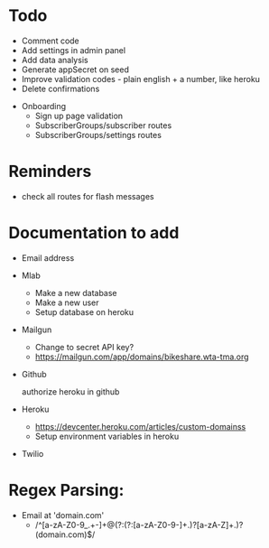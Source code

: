 
#  Todo

* Comment code
* Add settings in admin panel
* Add data analysis
* Generate appSecret on seed
* Improve validation codes - plain english + a number, like heroku
* Delete confirmations

- Onboarding
	- Sign up page validation
	- SubscriberGroups/subscriber routes
	- SubscriberGroups/settings routes



# Reminders

- check all routes for flash messages



# Documentation to add

- Email address

- Mlab
	- Make a new database
	- Make a new user
	- Setup database on heroku

- Mailgun
	- Change to secret API key?
	- https://mailgun.com/app/domains/bikeshare.wta-tma.org

- Github

	authorize heroku in github

- Heroku
	- https://devcenter.heroku.com/articles/custom-domainss
	- Setup environment variables in heroku

- Twilio

# Regex Parsing:

- Email at 'domain.com'
	- /^[a-zA-Z0-9_.+-]+@(?:(?:[a-zA-Z0-9-]+\.)?[a-zA-Z]+\.)?(domain.com)$/
